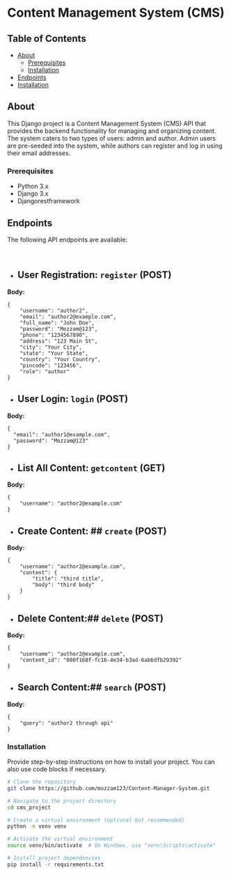 #  Content Management System (CMS)


## Table of Contents

- [About](#about)
  - [Prerequisites](#prerequisites)
  - [Installation](#installation)
- [Endpoints](#endpoints)
- [Installation](#installation)


## About

This Django project is a Content Management System (CMS) API that provides the backend functionality for managing and organizing content. The system caters to two types of users: admin and author. Admin users are pre-seeded into the system, while authors can register and log in using their email addresses.


### Prerequisites

- Python 3.x
- Django 3.x
- Djangorestframework

## Endpoints

The following API endpoints are available:


<br>

- ## User Registration: `register` (POST)

**Body:**
```
{
    "username": "author2",
    "email": "author2@example.com",
    "full_name": "John Doe",
    "password": "Mozzam@123",
    "phone": "1234567890",
    "address": "123 Main St",
    "city": "Your City",
    "state": "Your State",
    "country": "Your Country",
    "pincode": "123456",
    "role": "author"
}
```

- ## User Login: `login` (POST)

**Body:** 
```
{
  "email": "author1@example.com",
  "password": "Mozzam@123"
}
```


- ## List All Content: `getcontent` (GET)
**Body:**
```
{
    "username": "author2@example.com"
}
```
- ## Create Content: ## `create` (POST)
**Body:**
```
{
    "username": "author2@example.com",
    "content": {
        "title": "third title",
        "body": "third body"
    }
}
```
- ## Delete Content:##  `delete` (POST)
**Body:** 
```
{
    "username": "author2@example.com",
    "content_id": "080f168f-fc16-4e34-b3ad-6ab6dfb29392"
}
```

- ## Search Content:##  `search` (POST)
**Body:**
```
{
    "query": "author2 through api"
}
```
### Installation

Provide step-by-step instructions on how to install your project. You can also use code blocks if necessary.

```bash
# Clone the repository
git clone https://github.com/mozzam123/Content-Manager-System.git

# Navigate to the project directory
cd cms_project

# Create a virtual environment (optional but recommended)
python -m venv venv

# Activate the virtual environment
source venv/bin/activate  # On Windows, use "venv\Scripts\activate"

# Install project dependencies
pip install -r requirements.txt 
```



